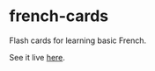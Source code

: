 # french-cards

Flash cards for learning basic French.

See it live [here](https://spektom.github.io/french-cards/).
